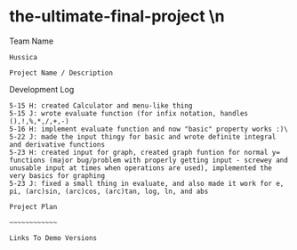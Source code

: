 # the-ultimate-final-project \n

Team Name
~~~~~~~~~
Hussica

Project Name / Description
~~~~~~~~~~~~~~~~~~~~~~~~~~

Development Log
~~~~~~~~~~~~~~~
5-15 H: created Calculator and menu-like thing
5-15 J: wrote evaluate function (for infix notation, handles (),!,%,*,/,+,-)
5-16 H: implement evaluate function and now "basic" property works :)\
5-22 J: made the input thingy for basic and wrote definite integral and derivative functions
5-23 H: created input for graph, created graph funtion for normal y= functions (major bug/problem with properly getting input - screwey and unusable input at times when operations are used), implemented the very basics for graphing
5-23 J: fixed a small thing in evaluate, and also made it work for e, pi, (arc)sin, (arc)cos, (arc)tan, log, ln, and abs

Project Plan

~~~~~~~~~~~~

Links To Demo Versions
~~~~~~~~~~~~~~~~~~~~~~